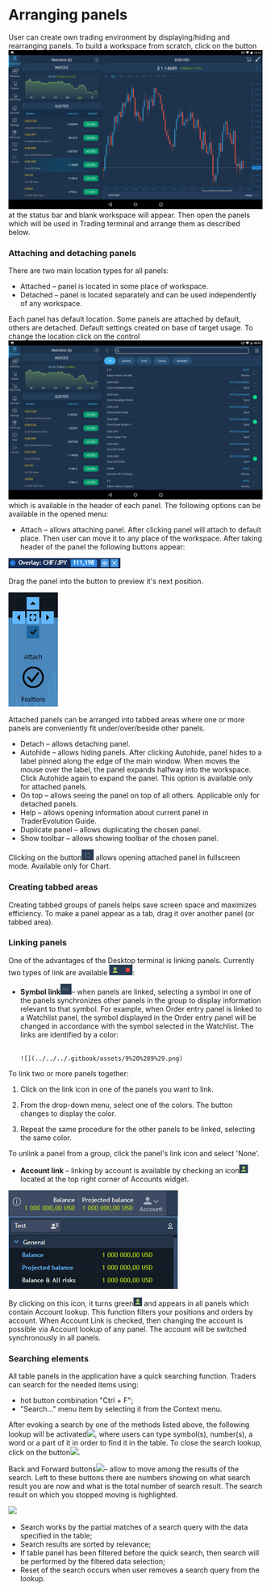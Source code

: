 # Arranging panels


User can create own trading environment by displaying/hiding and rearranging panels. To build a workspace from scratch, click on the button![](../../../.gitbook/assets/1%20%2834%29.png)
at the status bar and blank workspace will appear. Then open the panels which will be used in Trading terminal and arrange them as described below.

### Attaching and detaching panels

There are two main location types for all panels:

* Attached – panel is located in some place of workspace.
* Detached – panel is located separately and can be used independently of any workspace.

 Each panel has default location. Some panels are attached by default, others are detached. Default settings created on base of target usage. To change the location click on the control![](../../../.gitbook/assets/2%20%2824%29.png)which is available in the header of each panel. The following options can be available in the opened menu:

* Attach – allows attaching panel. After clicking panel will attach to default place. Then user can move it to any place of the workspace. After taking header of the panel the following buttons appear:

![](../../../.gitbook/assets/3%20%2864%29.png)

Drag the panel into the button to preview it's next position.

![](../../../.gitbook/assets/4%20%2826%29.png)


Attached panels can be arranged into tabbed areas where one or more panels are conveniently fit under/over/beside other panels.

* Detach – allows detaching panel.
* Autohide – allows hiding panels. After clicking Autohide, panel hides to a label pinned along the edge of the main window. When moves the mouse over the label, the panel expands halfway into the workspace. Click Autohide again to expand the panel. This option is available only for attached panels.
* On top – allows seeing the panel on top of all others. Applicable only for detached panels.
* Help – allows opening information about current panel in TraderEvolution Guide.
* Duplicate panel – allows duplicating the chosen panel.
* Show toolbar – allows showing toolbar of the chosen panel.

 Clicking on the button![](../../../.gitbook/assets/5%20%282%29.png)
allows opening attached panel in fullscreen mode. Available only for Chart.

### Creating tabbed areas

Creating tabbed groups of panels helps save screen space and maximizes efficiency. To make a panel appear as a tab, drag it over another panel \(or tabbed area\).

### Linking panels


One of the advantages of the Desktop terminal is linking panels. Currently two types of link are available ![](../../../.gitbook/assets/screenshot_71.png):

* **Symbol link**![](../../../.gitbook/assets/7%20%2814%29.png)– 
  when panels are linked, selecting a symbol in one of the panels synchronizes other panels in the group to display information relevant to that symbol. For example, when Order entry panel is linked to a Watchlist panel, the symbol displayed in the Order entry panel will be changed in accordance with the symbol selected in the Watchlist. The links are identified by a color:

                                                                              ![](../../../.gitbook/assets/9%20%289%29.png)

To link two or more panels together:

1. Click on the link icon in one of the panels you want to link.

2. From the drop-down menu, select one of the colors. The button changes to display the color.

3. Repeat the same procedure for the other panels to be linked, selecting the same color.

To unlink a panel from a group, click the panel's link icon and select 'None'.

* **Account link** – 
  linking by account is available by checking an icon![](../../../.gitbook/assets/screenshot_8%20%281%29.png)located at the top right corner of Accounts widget. 

![](../../../.gitbook/assets/panels2.png)

By clicking on this icon, it turns green![](../../../.gitbook/assets/screenshot_8%20%282%29.png)
and appears in all panels which contain Account lookup. This function filters your positions and orders by account. When Account Link is checked, then changing the account is possible via Account lookup of any panel. The account will be switched synchronously in all panels.

### Searching elements

All table panels in the application have a quick searching function. Traders can search for the needed items using:

* hot button combination "Ctrl + F";
* "Search…" menu item by selecting it from the Context menu.

 After evoking a search by one of the methods listed above, the following lookup will be activated![](../../../.gitbook/assets/11.jpg), 
where users can type symbol\(s\), number\(s\), a word or a part of it in order to find it in the table. To close the search lookup, click on the button![](../../../.gitbook/assets/12.jpg).


Back and Forward buttons![](../../../.gitbook/assets/13%20%281%29.jpg)– 
allow to move among the results of the search. Left to these buttons there are numbers showing on what search result you are now and what is the total number of search result. The search result on which you stopped moving is highlighted.

![](../../../.gitbook/assets/14.png)

* Search works by the partial matches of a search query with the data specified in the table;
* Search results are sorted by relevance;
* If table panel has been filtered before the quick search, then search will be performed by the filtered data selection;
* Reset of the search occurs when user removes a search query from the lookup.



